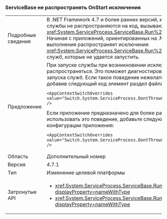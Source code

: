 ### <a name="servicebase-doesnt-propagate-onstart-exceptions"></a>ServiceBase не распространять OnStart исключения

|   |   |
|---|---|
|Подробные сведения|В .NET Framework 4.7 и более ранних версий, исключения, возникшие при запуске службы не распространяются на код, вызывающий <xref:System.ServiceProcess.ServiceBase.Run%2A?displayProperty=nameWithType>. Начиная с приложений, ориентированных на .NET Framework 4.7.1, среда выполнения распространяет исключения <xref:System.ServiceProcess.ServiceBase.Run%2A?displayProperty=nameWithType> для служб, которые не удается запустить.|
|Предложение|При запуске службы при возникновении исключения, исключение будет распространяться. Это поможет диагностировать случаев, где происходит сбой запуска служб. Если такое поведение нежелательно, то его можно отключить, добавив следующий код <AppContextSwitchOverrides> элемент <runtime> раздел файла конфигурации приложения:<pre><code class="language-xml">&lt;AppContextSwitchOverrides value=&quot;Switch.System.ServiceProcess.DontThrowExceptionsOnStart=true&quot; /&gt;&#13;&#10;</code></pre>Если приложение предназначено для более ранней версии, чем 4.7.1, но вы хотите использовать это поведение, добавьте следующий <AppContextSwitchOverrides> элемент <runtime> раздел файла конфигурации приложения:<pre><code class="language-xml">&lt;AppContextSwitchOverrides value=&quot;Switch.System.ServiceProcess.DontThrowExceptionsOnStart=false&quot; /&gt;&#13;&#10;</code></pre>|
|Область|Дополнительный номер|
|Версия|4.7.1|
|Тип|Изменение целевой платформы|
|Затронутые API|<ul><li><xref:System.ServiceProcess.ServiceBase.Run(System.ServiceProcess.ServiceBase)?displayProperty=nameWithType></li><li><xref:System.ServiceProcess.ServiceBase.Run(System.ServiceProcess.ServiceBase[])?displayProperty=nameWithType></li></ul>|

